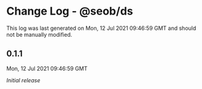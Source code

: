 # Change Log - @seob/ds

This log was last generated on Mon, 12 Jul 2021 09:46:59 GMT and should not be manually modified.

## 0.1.1
Mon, 12 Jul 2021 09:46:59 GMT

_Initial release_

